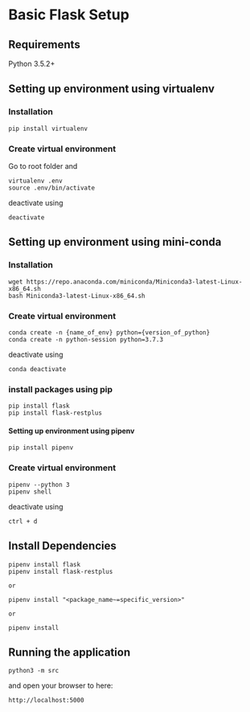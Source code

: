 # Basic Flask Setup

## Requirements

Python 3.5.2+

## Setting up environment using virtualenv

### Installation

```
pip install virtualenv
```

### Create virtual environment

Go to root folder and

```
virtualenv .env
source .env/bin/activate
```

deactivate using

```
deactivate
```

## Setting up environment using mini-conda

### Installation

```
wget https://repo.anaconda.com/miniconda/Miniconda3-latest-Linux-x86_64.sh
bash Miniconda3-latest-Linux-x86_64.sh
```

### Create virtual environment

```
conda create -n {name_of_env} python={version_of_python}
conda create -n python-session python=3.7.3
```

deactivate using

```
conda deactivate
```

### install packages using pip

```
pip install flask
pip install flask-restplus
```

#### Setting up environment using pipenv

```
pip install pipenv
```

### Create virtual environment

```
pipenv --python 3
pipenv shell
```

deactivate using

```
ctrl + d
```

## Install Dependencies

```
pipenv install flask
pipenv install flask-restplus

or

pipenv install "<package_name~=specific_version>"

or

pipenv install
```

## Running the application

```
python3 -m src
```

and open your browser to here:

```
http://localhost:5000
```
